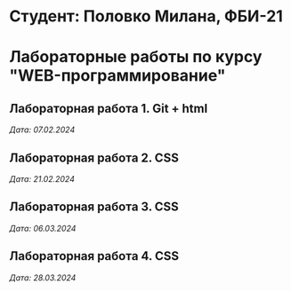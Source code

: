 # Студент: Половко Милана, ФБИ-21
# Лабораторные работы по курсу "WEB-программирование"
## Лабораторная работа 1. Git + html
*Дата: 07.02.2024*
##  Лабораторная работа 2. CSS
*Дата: 21.02.2024*
##  Лабораторная работа 3. CSS
*Дата: 06.03.2024*
##  Лабораторная работа 4. CSS
*Дата: 28.03.2024*
